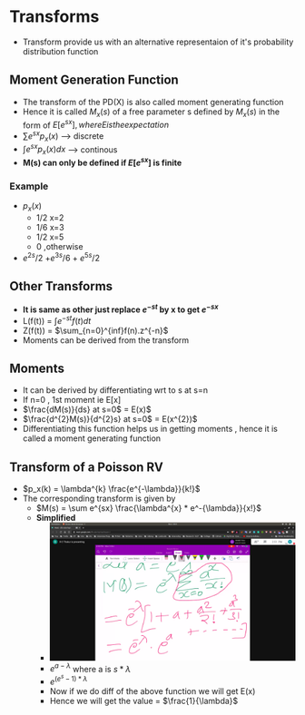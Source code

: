 # Transforms
- Transform provide us with an alternative representaion of it's probability distribution function

## Moment Generation Function
- The transform of the PD(X) is also called moment generating function
- Hence it is called $M_x(s)$ of a free parameter s defined by $M_x(s)$ in the form of $E[e^{sx}] , where E is the expectation$ 
- $\sum e^{sx}p_x(x)$ --> discrete
- $\int{e^{sx}p_x(x)}dx$ --> continous
- **M(s) can only be defined if $E[e^{sx}]$ is finite**

### Example
- $p_x(x)$
   - 1/2 x=2
   - 1/6 x=3
   - 1/2 x=5
   - 0 ,otherwise
- $e^{2s}/2$  +$e^{3s}/6$ + $e^{5s}/2$ 

## Other Transforms
- **It is same as other just replace $e^{-st}$ by x to get $e^{-sx}$**
- L(f(t)) = $\int{e^{-st}f(t)}dt$ 
- Z(f(t)) = $\sum_{n=0}^{inf}f(n).z^{-n}$ 
- Moments can be derived from the transform

## Moments
- It can be derived by differentiating wrt to s at s=n 
- If n=0 , 1st moment ie E[x]
- $\frac{dM(s)}{ds} at s=0$ = E(x)$
- $\frac{d^{2}M(s)}{d^{2}s} at s=0$ = E(x^{2})$
- Differentiating this function helps us in getting moments , hence it is called a moment generating function

## Transform of a Poisson RV
- $p_x(k) = \lambda^{k} \frac{e^{-\lambda}}{k!}$
- The corresponding transform is given by
  - $M(s) = \sum e^{sx} \frac{\lambda^{x} * e^-{\lambda}}{x!}$
  - **Simplified**
    - ![simplified](simplified.jpg)
    - $e^{a-\lambda}$ where a is $s*\lambda$
    - $e^{(e^{s}-1)*\lambda}$
    - Now if we do diff of the above function we will get E(x) 
    - Hence we will get the value = $\frac{1}{\lambda}$